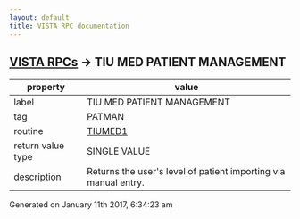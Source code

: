 ```yaml
---
layout: default
title: VISTA RPC documentation
---
```




## [VISTA RPCs](TableOfContent.md) &#8594; TIU MED PATIENT MANAGEMENT 

 property | value 
--- | --- 
 label | TIU MED PATIENT MANAGEMENT
 tag | PATMAN
 routine | [TIUMED1](http://code.osehra.org/dox/Routine_TIUMED1_source.html)
 return value type | SINGLE VALUE
 description | Returns the user's level of patient importing via manual entry.




Generated on January 11th 2017, 6:34:23 am